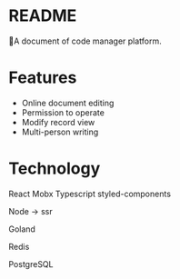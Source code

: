 # README
🍳A document of code manager platform.
# Features
- Online document editing
- Permission to operate
- Modify record view
- Multi-person writing
# Technology
React Mobx Typescript styled-components

 Node -> ssr

 Goland

 Redis

 PostgreSQL